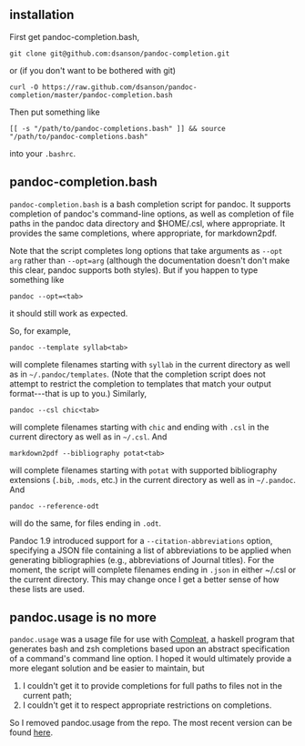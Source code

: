 ## installation

First get pandoc-completion.bash,

    git clone git@github.com:dsanson/pandoc-completion.git

or (if you don't want to be bothered with git)

    curl -O https://raw.github.com/dsanson/pandoc-completion/master/pandoc-completion.bash

Then put something like

    [[ -s "/path/to/pandoc-completions.bash" ]] && source "/path/to/pandoc-completions.bash"

into your `.bashrc`.

## pandoc-completion.bash

`pandoc-completion.bash` is a bash completion script for pandoc. It
supports completion of pandoc's command-line options, as well as
completion of file paths in the pandoc data directory and $HOME/.csl,
where appropriate. It provides the same completions, where appropriate,
for markdown2pdf.

Note that the script completes long options that take arguments as
`--opt arg` rather than `--opt=arg` (although the documentation doesn't
don't make this clear, pandoc supports both styles). But if you happen
to type something like

    pandoc --opt=<tab>

it should still work as expected.

So, for example,

    pandoc --template syllab<tab>

will complete filenames starting with `syllab` in the current directory
as well as in `~/.pandoc/templates`. (Note that the completion script
does not attempt to restrict the completion to templates that match your
output format---that is up to you.) Similarly,

    pandoc --csl chic<tab>

will complete filenames starting with `chic` and ending with `.csl` in
the current directory as well as in `~/.csl`. And

    markdown2pdf --bibliography potat<tab>

will complete filenames starting with `potat` with supported
bibliography extensions (`.bib`, `.mods`, etc.) in the current directory
as well as in `~/.pandoc`. And

    pandoc --reference-odt 

will do the same, for files ending in `.odt`.

Pandoc 1.9 introduced support for a `--citation-abbreviations` option, specifying a JSON file containing a list of abbreviations to be applied when generating bibliographies (e.g., abbreviations of Journal titles). For the moment, the script will complete filenames ending in `.json` in either ~/.csl or the current directory. This may change once I get a better sense of how these lists are used. 

## pandoc.usage is no more

`pandoc.usage` was a usage file for use with [Compleat][], a haskell
program that generates bash and zsh completions based upon an abstract
specification of a command's command line option. I hoped it would ultimately provide a more elegant solution and be easier to maintain, but

1.  I couldn't get it to provide completions for full paths to files not in
    the current path;
2.  I couldn't get it to respect appropriate restrictions on completions.

So I removed pandoc.usage from the repo. The most recent version can be found [here](https://github.com/dsanson/pandoc-completion/commit/72eab2016eafa4957b1cfac07989d4f8ab208e4e).

  [Compleat]: https://github.com/mbrubeck/compleat
